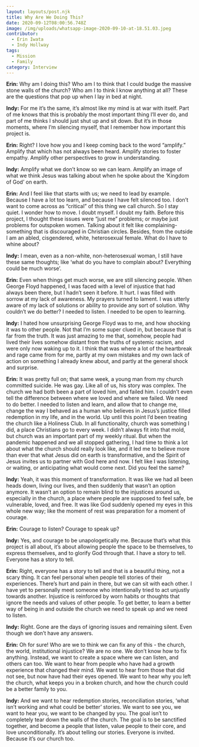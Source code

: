 ```yaml
---
layout: layouts/post.njk
title: Why Are We Doing This?
date: 2020-09-12T08:00:56.748Z
image: /img/uploads/whatsapp-image-2020-09-10-at-18.51.03.jpeg
contributor:
  - Erin Iwata
  - Indy Hollway
tags:
  - Mission
  - Family
category: Interview
---
```

**Erin:** Why am I doing this? Who am I to think that I could budge the massive stone walls of the church? Who am I to think I know anything at all? These are the questions that pop up when I lay in bed at night.

**Indy:** For me it’s the same, it’s almost like my mind is at war with itself. Part of me knows that this is probably the most important thing I’ll ever do, and part of me thinks I should just shut up and sit down. But it’s in those moments, where I’m silencing myself, that I remember how important this project is.

**Erin:** Right? I love how you and I keep coming back to the word “amplify.” Amplify that which has not always been heard. Amplify stories to foster empathy. Amplify other perspectives to grow in understanding.

**Indy:** Amplify what we don’t know so we can learn. Amplify an image of what we think Jesus was talking about when he spoke about the ‘Kingdom of God’ on earth.

**Erin:** And I feel like that starts with us; we need to lead by example. Because I have a lot too learn, and because I have felt silenced too. I don’t want to come across as “critical” of this thing we call church. So I stay quiet. I wonder how to move. I doubt myself. I doubt my faith. Before this project, I thought these issues were “just me” problems; or maybe just problems for outspoken women. Talking about it felt like complaining- something that is discouraged in Christian circles. Besides, from the outside I am an abled, cisgendered, white, heterosexual female. What do I have to whine about?

**Indy:** I mean, even as a non-white, non-heterosexual woman, I still have these same thoughts; like ‘what do you have to complain about? Everything could be much worse’.

**Erin:** Even when things get much worse, we are still silencing people. When George Floyd happened, I was faced with a level of injustice that had always been there, but I hadn’t seen it before. It hurt. I was filled with sorrow at my lack of awareness. My prayers turned to lament. I was utterly aware of my lack of solutions or ability to provide any sort of solution. Why couldn’t we do better? I needed to listen. I needed to be open to learning.

**Indy:** I hated how unsurprising George Floyd was to me, and how shocking it was to other people. Not that I’m some super clued in, but because that is far from the truth. It was just amazing to me that, somehow, people had lived their lives somehow distant from the truths of systemic racism, and were only now waking up to it. I think that was where a lot of the heartbreak and rage came from for me, partly at my own mistakes and my own lack of action on something I already knew about, and partly at the general shock and surprise.

**Erin:** It was pretty full on; that same week, a young man from my church committed suicide. He was gay. Like all of us, his story was complex. The church we had both been a part of loved him, and failed him. I couldn’t even tell the difference between where we loved and where we failed. We need to do better. I needed to listen and learn, and allow that to change me, change the way I behaved as a human who believes in Jesus’s justice filled redemption in my life, and in the world. Up until this point I’d been treating the church like a Holiness Club. In all functionality, church was something I did, a place Christians go to every week. I didn’t always fit into that mold, but church was an important part of my weekly ritual. But when the pandemic happened and we all stopped gathering, I had time to think a lot about what the church should really look like, and it led me to believe more than ever that what Jesus did on earth is transformative, and the Spirit of Jesus invites us to partner with God here and now. I felt like I was listening, or waiting, or anticipating what would come next. Did you feel the same?

**Indy:** Yeah, it was this moment of transformation. It was like we had all been heads down, living our lives, and then suddenly that wasn’t an option anymore. It wasn’t an option to remain blind to the injustices around us, especially in the church, a place where people are supposed to feel safe, be vulnerable, loved, and free. It was like God suddenly opened my eyes in this whole new way; like the moment of rest was preparation for a moment of courage.

**Erin:** Courage to listen? Courage to speak up?

**Indy:** Yes, and courage to be unapologetically me. Because that’s what this project is all about, it’s about allowing people the space to be themselves, to express themselves, and to glorify God through that. I have a story to tell. Everyone has a story to tell.

**Erin:** Right, everyone has a story to tell and that is a beautiful thing, not a scary thing. It can feel personal when people tell stories of their experiences. There’s hurt and pain in there, but we can sit with each other.  I have yet to personally meet someone who intentionally tried to act unjustly towards another. Injustice is reinforced by worn habits or thoughts that ignore the needs and values of other people. To get better, to learn a better way of being in and outside the church we need to speak up and we need to listen.

**Indy:** Right. Gone are the days of ignoring issues and remaining silent. Even though we don’t have any answers.

**Erin:** Oh for sure! Who are we to think we can fix any of this - the church, the world, institutional injustice? We are no one. We don’t know how to fix anything. Instead, we want to create a space where we can listen, and others can too. We want to hear from people who have had a growth experience that changed their mind. We want to hear from those that did not see, but now have had their eyes opened. We want to hear why you left the church, what keeps you in a broken church, and how the church could be a better family to you.

**Indy:** And we want to hear redemption stories, reconciliation stories, ‘what isn’t working and what could be better’ stories. We want to see you, we want to hear you, we want to be changed by you. The goal isn’t to completely tear down the walls of the church. The goal is to be sanctified together, and become a people that listen, value people to their core, and love unconditionally. It’s about telling our stories. Everyone is invited. Because it’s our church too.